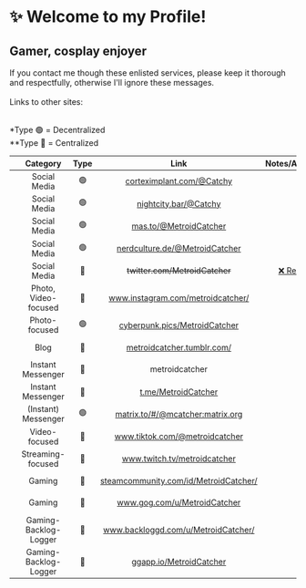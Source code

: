 # ✨ Welcome to my Profile!

## Gamer, cosplay enjoyer
If you contact me though these enlisted services, please keep it thorough and respectfully, otherwise I'll ignore these messages.<br><br>
Links to other sites:<br><br>

*Type 🟢 = Decentralized<br>
**Type ️🔴 = Centralized

| | Category | Type | Link | Notes/Availability |
| :-: | :-: | :-: | :-: | :-: |
| <img src="https://raw.githubusercontent.com/MetroidCatcher/about-me/main/assets/mastodon_50px.png" alt="Mastodon" title="Mastodon" height="30"> | Social Media | 🟢 | <a href="https://corteximplant.com/@Catchy" rel="me" target="_blank">corteximplant.com/@Catchy<a> | ✔️ |
| <img src="https://raw.githubusercontent.com/MetroidCatcher/about-me/main/assets/mastodon_50px.png" alt="Mastodon" title="Mastodon" height="30"> | Social Media | 🟢 | <a href="https://nightcity.bar/@Catchy" rel="me" target="_blank">nightcity.bar/@Catchy<a> | ✔️ |
| <img src="https://raw.githubusercontent.com/MetroidCatcher/about-me/main/assets/mastodon_50px.png" alt="Mastodon" title="Mastodon" height="30"> | Social Media | 🟢 | <a href="https://mas.to/@MetroidCatcher" rel="me" target="_blank">mas.to/@MetroidCatcher<a> | ✔️ |
| <img src="https://raw.githubusercontent.com/MetroidCatcher/about-me/main/assets/mastodon_50px.png" alt="Mastodon" title="Mastodon" height="30"> | Social Media | 🟢 | <a href="https://nerdculture.de/@MetroidCatcher" rel="me" target="_blank">nerdculture.de/@MetroidCatcher<a> | ✔️ |
| <img src="https://raw.githubusercontent.com/MetroidCatcher/about-me/main/assets/twitter_50px.png" alt="Twitter" title="Twitter" height="30"> | Social Media | 🔴 | ~~twitter.com/MetroidCatcher~~ | <a href="https://github.com/MetroidCatcher/about-me/blob/main/twitter.md">❌ Read this<a>
| <img src="https://raw.githubusercontent.com/MetroidCatcher/about-me/main/assets/ig_photo_50px.png" alt="Instagram" title="Instagram" height="30"> | Photo, Video-focused | 🔴 | <a href="https://www.instagram.com/metroidcatcher/" rel="nofollow" target="_blank">www.instagram.com/metroidcatcher/<a> | ✔️ |
| <img src="https://raw.githubusercontent.com/MetroidCatcher/about-me/main/assets/camera_logo_50px.png" alt="Pixfed" title="Pixfed" height="30"> | Photo-focused | 🟢 | <a href="https://cyberpunk.pics/MetroidCatcher" rel="nofollow" target="_blank">cyberpunk.pics/MetroidCatcher<a> | ✔️ |
| <img src="https://raw.githubusercontent.com/MetroidCatcher/about-me/main/assets/tumblr_50px.png" alt="Tumblr" title="Tumblr" height="30"> | Blog | 🔴 | <a href="https://metroidcatcher.tumblr.com/" rel="nofollow" target="_blank">metroidcatcher.tumblr.com/<a> | ✔️ |
| <img src="https://raw.githubusercontent.com/MetroidCatcher/about-me/main/assets/discord_50px.png" alt="Discord" title="Discord" height="30"> | Instant Messenger | 🔴 | metroidcatcher | ✔️ |
| <img src="https://raw.githubusercontent.com/MetroidCatcher/about-me/main/assets/telegram_50px.png" alt="Telegram" title="Telegram" height="30"> | Instant Messenger | 🔴 | <a href="https://t.me/MetroidCatcher" rel="nofollow" target="_blank">t.me/MetroidCatcher<a> | ✔️ |
| <img src="https://raw.githubusercontent.com/MetroidCatcher/about-me/main/assets/matrix-org_50px.png" alt="Matrix" title="Matrix" height="30"> | (Instant) Messenger | 🟢 | <a href="https://matrix.to/#/@mcatcher:matrix.org" rel="nofollow" target="_blank">matrix.to/#/@mcatcher:matrix.org<a> | ✔️ |
| <img src="https://raw.githubusercontent.com/MetroidCatcher/about-me/main/assets/tiktok_50px.png" alt="TikTok" title="TikTok" height="30"> | Video-focused | 🔴 | <a href="https://www.tiktok.com/@metroidcatcher" rel="nofollow" target="_blank">www.tiktok.com/@metroidcatcher<a> | ✔️ |
| <img src="https://raw.githubusercontent.com/MetroidCatcher/about-me/main/assets/twitch_50px.png" alt="Twitch" title="Twitch" height="30"> | Streaming-focused | 🔴 | <a href="https://www.twitch.tv/metroidcatcher" rel="nofollow" target="_blank">www.twitch.tv/metroidcatcher<a> | ✔️ |
| <img src="https://raw.githubusercontent.com/MetroidCatcher/about-me/main/assets/steam_icon.png" alt="Steam" title="Steam" height="30"> | Gaming | 🔴 | <a href="https://steamcommunity.com/id/MetroidCatcher/" rel="nofollow" target="_blank">steamcommunity.com/id/MetroidCatcher/<a> | ✔️ |
| <img src="https://raw.githubusercontent.com/MetroidCatcher/about-me/main/assets/gog_com_icon.png" alt="GOG.com" title="GOG.com" height="30"> | Gaming | 🔴 | <a href="https://www.gog.com/u/MetroidCatcher" rel="nofollow" target="_blank">www.gog.com/u/MetroidCatcher<a> | ✔️ |
| <img src="https://raw.githubusercontent.com/MetroidCatcher/about-me/main/assets/controller_50px.png" alt="Backloggd" title="Backloggd" height="30"> | Gaming-Backlog-Logger | 🔴 | <a href="https://www.backloggd.com/u/MetroidCatcher/" rel="nofollow" target="_blank">www.backloggd.com/u/MetroidCatcher/<a> | ✔️ |
| <img src="https://raw.githubusercontent.com/MetroidCatcher/about-me/main/assets/controller_50px.png" alt="GGapp.io" title="GGapp.io" height="30"> | Gaming-Backlog-Logger | 🔴 | <a href="https://ggapp.io/MetroidCatcher" rel="nofollow" target="_blank">ggapp.io/MetroidCatcher<a> | ✔️ |
